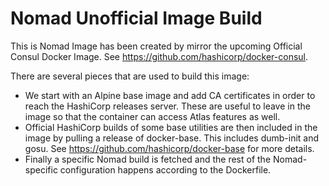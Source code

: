 # Nomad Unofficial Image Build

This is Nomad Image has been created by mirror the upcoming Official Consul
Docker Image. See https://github.com/hashicorp/docker-consul.

There are several pieces that are used to build this image:

* We start with an Alpine base image and add CA certificates in order to reach
  the HashiCorp releases server. These are useful to leave in the image so that
  the container can access Atlas features as well.
* Official HashiCorp builds of some base utilities are then included in the
  image by pulling a release of docker-base. This includes dumb-init and gosu.
  See https://github.com/hashicorp/docker-base for more details.
* Finally a specific Nomad build is fetched and the rest of the Nomad-specific
  configuration happens according to the Dockerfile.
